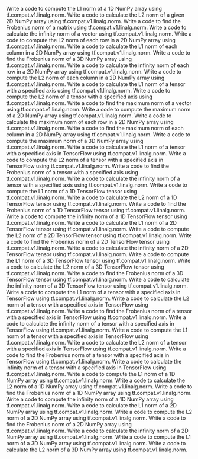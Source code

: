 Write a code to compute the L1 norm of a 1D NumPy array using tf.compat.v1.linalg.norm.
Write a code to calculate the L2 norm of a given 2D NumPy array using tf.compat.v1.linalg.norm.
Write a code to find the Frobenius norm of a matrix using tf.compat.v1.linalg.norm.
Write a code to calculate the infinity norm of a vector using tf.compat.v1.linalg.norm.
Write a code to compute the L2 norm of each row in a 2D NumPy array using tf.compat.v1.linalg.norm.
Write a code to calculate the L1 norm of each column in a 2D NumPy array using tf.compat.v1.linalg.norm.
Write a code to find the Frobenius norm of a 3D NumPy array using tf.compat.v1.linalg.norm.
Write a code to calculate the infinity norm of each row in a 2D NumPy array using tf.compat.v1.linalg.norm.
Write a code to compute the L2 norm of each column in a 2D NumPy array using tf.compat.v1.linalg.norm.
Write a code to calculate the L1 norm of a tensor with a specified axis using tf.compat.v1.linalg.norm.
Write a code to compute the L2 norm of a tensor with a specified axis using tf.compat.v1.linalg.norm.
Write a code to find the maximum norm of a vector using tf.compat.v1.linalg.norm.
Write a code to compute the maximum norm of a 2D NumPy array using tf.compat.v1.linalg.norm.
Write a code to calculate the maximum norm of each row in a 2D NumPy array using tf.compat.v1.linalg.norm.
Write a code to find the maximum norm of each column in a 2D NumPy array using tf.compat.v1.linalg.norm.
Write a code to compute the maximum norm of a 3D NumPy array using tf.compat.v1.linalg.norm.
Write a code to calculate the L1 norm of a tensor with a specified axis in TensorFlow using tf.compat.v1.linalg.norm.
Write a code to compute the L2 norm of a tensor with a specified axis in TensorFlow using tf.compat.v1.linalg.norm.
Write a code to find the Frobenius norm of a tensor with a specified axis using tf.compat.v1.linalg.norm.
Write a code to calculate the infinity norm of a tensor with a specified axis using tf.compat.v1.linalg.norm.
Write a code to compute the L1 norm of a 1D TensorFlow tensor using tf.compat.v1.linalg.norm.
Write a code to calculate the L2 norm of a 1D TensorFlow tensor using tf.compat.v1.linalg.norm.
Write a code to find the Frobenius norm of a 1D TensorFlow tensor using tf.compat.v1.linalg.norm.
Write a code to compute the infinity norm of a 1D TensorFlow tensor using tf.compat.v1.linalg.norm.
Write a code to calculate the L1 norm of a 2D TensorFlow tensor using tf.compat.v1.linalg.norm.
Write a code to compute the L2 norm of a 2D TensorFlow tensor using tf.compat.v1.linalg.norm.
Write a code to find the Frobenius norm of a 2D TensorFlow tensor using tf.compat.v1.linalg.norm.
Write a code to calculate the infinity norm of a 2D TensorFlow tensor using tf.compat.v1.linalg.norm.
Write a code to compute the L1 norm of a 3D TensorFlow tensor using tf.compat.v1.linalg.norm.
Write a code to calculate the L2 norm of a 3D TensorFlow tensor using tf.compat.v1.linalg.norm.
Write a code to find the Frobenius norm of a 3D TensorFlow tensor using tf.compat.v1.linalg.norm.
Write a code to calculate the infinity norm of a 3D TensorFlow tensor using tf.compat.v1.linalg.norm.
Write a code to compute the L1 norm of a tensor with a specified axis in TensorFlow using tf.compat.v1.linalg.norm.
Write a code to calculate the L2 norm of a tensor with a specified axis in TensorFlow using tf.compat.v1.linalg.norm.
Write a code to find the Frobenius norm of a tensor with a specified axis in TensorFlow using tf.compat.v1.linalg.norm.
Write a code to calculate the infinity norm of a tensor with a specified axis in TensorFlow using tf.compat.v1.linalg.norm.
Write a code to compute the L1 norm of a tensor with a specified axis in TensorFlow using tf.compat.v1.linalg.norm.
Write a code to calculate the L2 norm of a tensor with a specified axis in TensorFlow using tf.compat.v1.linalg.norm.
Write a code to find the Frobenius norm of a tensor with a specified axis in TensorFlow using tf.compat.v1.linalg.norm.
Write a code to calculate the infinity norm of a tensor with a specified axis in TensorFlow using tf.compat.v1.linalg.norm.
Write a code to compute the L1 norm of a 1D NumPy array using tf.compat.v1.linalg.norm.
Write a code to calculate the L2 norm of a 1D NumPy array using tf.compat.v1.linalg.norm.
Write a code to find the Frobenius norm of a 1D NumPy array using tf.compat.v1.linalg.norm.
Write a code to compute the infinity norm of a 1D NumPy array using tf.compat.v1.linalg.norm.
Write a code to calculate the L1 norm of a 2D NumPy array using tf.compat.v1.linalg.norm.
Write a code to compute the L2 norm of a 2D NumPy array using tf.compat.v1.linalg.norm.
Write a code to find the Frobenius norm of a 2D NumPy array using tf.compat.v1.linalg.norm.
Write a code to calculate the infinity norm of a 2D NumPy array using tf.compat.v1.linalg.norm.
Write a code to compute the L1 norm of a 3D NumPy array using tf.compat.v1.linalg.norm.
Write a code to calculate the L2 norm of a 3D NumPy array using tf.compat.v1.linalg.norm.
